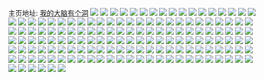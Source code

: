 主页地址: [我的大脑有个洞](https://weibo.com/u/6600217263) 
![](https://wx4.sinaimg.cn/mw2000/007cFQ19ly1h9ql2cnzd6j30u0140n6v.jpg) 
![](https://wx4.sinaimg.cn/mw2000/007cFQ19ly1h9ql2fadn9j30u00u0agx.jpg) 
![](https://wx4.sinaimg.cn/mw2000/007cFQ19ly1h9ql2fw8asj30u00u0dnc.jpg) 
![](https://wx4.sinaimg.cn/mw2000/007cFQ19ly1h9ql2ggatij30u0170gtn.jpg) 
![](https://wx4.sinaimg.cn/mw2000/007cFQ19ly1h9qku0mws4j31hc0u0dsa.jpg) 
![](https://wx4.sinaimg.cn/mw2000/007cFQ19ly1h9qku3l0y4j30u0140jzj.jpg) 
![](https://wx4.sinaimg.cn/mw2000/007cFQ19ly1h9qku41jf3j30u0140466.jpg) 
![](https://wx4.sinaimg.cn/mw2000/007cFQ19ly1h9qku9ghe4j30u0140the.jpg) 
![](https://wx4.sinaimg.cn/mw2000/007cFQ19ly1h9qku9ypobj31h30u0gt6.jpg) 
![](https://wx4.sinaimg.cn/mw2000/007cFQ19ly1h9qbaldwlxj31400u047y.jpg) 
![](https://wx4.sinaimg.cn/mw2000/007cFQ19ly1h9qban30d1j30u0140jyl.jpg) 
![](https://wx4.sinaimg.cn/mw2000/007cFQ19ly1h9qbannbwyj31400u0gsd.jpg) 
![](https://wx4.sinaimg.cn/mw2000/007cFQ19ly1h9jjhewypxj30u0140jyh.jpg) 
![](https://wx4.sinaimg.cn/mw2000/007cFQ19ly1h9igsnr1kzj31400u0aj5.jpg) 
![](https://wx4.sinaimg.cn/mw2000/007cFQ19ly1h97vftsvkhj32c02c0x6p.jpg) 
![](https://wx4.sinaimg.cn/mw2000/007cFQ19ly1h97vfuxkllj32c0340x6p.jpg) 
![](https://wx4.sinaimg.cn/mw2000/007cFQ19ly1h97vfwdl32j33402c0hdu.jpg) 
![](https://wx4.sinaimg.cn/mw2000/007cFQ19ly1h97vfxs0hoj33402c07wi.jpg) 
![](https://wx4.sinaimg.cn/mw2000/007cFQ19ly1h97vfzk2fzj33402c04qr.jpg) 
![](https://wx4.sinaimg.cn/mw2000/007cFQ19ly1h97vfsmcigj32c0340hdu.jpg) 
![](https://wx4.sinaimg.cn/mw2000/007cFQ19ly1h973l05xr6j32c0340hdu.jpg) 
![](https://wx4.sinaimg.cn/mw2000/007cFQ19ly1h948o2nucij32c0340npe.jpg) 
![](https://wx4.sinaimg.cn/mw2000/007cFQ19ly1h90dnszdcjj30th13gjxk.jpg) 
![](https://wx4.sinaimg.cn/mw2000/007cFQ19ly1h8xxldg0k9j32c02c04qq.jpg) 
![](https://wx4.sinaimg.cn/mw2000/007cFQ19ly1h8xxlfo2qdj33402c0kjm.jpg) 
![](https://wx4.sinaimg.cn/mw2000/007cFQ19ly1h8xxlkud9aj33402c0npf.jpg) 
![](https://wx4.sinaimg.cn/mw2000/007cFQ19ly1h8v6kp1jdwj33402c0hdx.jpg) 
![](https://wx4.sinaimg.cn/mw2000/007cFQ19ly1h8v6ksrxx5j32c0340kjm.jpg) 
![](https://wx4.sinaimg.cn/mw2000/007cFQ19ly1h8v6n6vq7sj33402c0kjo.jpg) 
![](https://wx4.sinaimg.cn/mw2000/007cFQ19ly1h8v6ku578bj32c0340npd.jpg) 
![](https://wx4.sinaimg.cn/mw2000/007cFQ19ly1h8v6kvbfjvj32c0340u0y.jpg) 
![](https://wx4.sinaimg.cn/mw2000/007cFQ19ly1h8v6kw4y19j31oo19i4qp.jpg) 
![](https://wx4.sinaimg.cn/mw2000/007cFQ19ly1h8v6kx4snej32c0340kjm.jpg) 
![](https://wx4.sinaimg.cn/mw2000/007cFQ19ly1h8v6kygfwkj32c0340kjm.jpg) 
![](https://wx4.sinaimg.cn/mw2000/007cFQ19ly1h8v6kztjnbj33402c0npe.jpg) 
![](https://wx4.sinaimg.cn/mw2000/007cFQ19ly1h8v6l21cufj32c03401kz.jpg) 
![](https://wx4.sinaimg.cn/mw2000/007cFQ19ly1h8v6l2escgj30u01gaq8h.jpg) 
![](https://wx4.sinaimg.cn/mw2000/007cFQ19ly1h8v6l5gt3cj32c0340kjm.jpg) 
![](https://wx4.sinaimg.cn/mw2000/007cFQ19ly1h8v6l742p8j32c0340b2b.jpg) 
![](https://wx4.sinaimg.cn/mw2000/007cFQ19ly1h8vl9efy82j32c0340npe.jpg) 
![](https://wx4.sinaimg.cn/mw2000/007cFQ19ly1h8luub83xtj30u00u0tgz.jpg) 
![](https://wx4.sinaimg.cn/mw2000/007cFQ19ly1h8lv1bga4xj30u00u0wk9.jpg) 
![](https://wx4.sinaimg.cn/mw2000/007cFQ19ly1h8luubj9avj30u00wqjt7.jpg) 
![](https://wx4.sinaimg.cn/mw2000/007cFQ19ly1h8lv1dy1jzj30u01400xr.jpg) 
![](https://wx4.sinaimg.cn/mw2000/007cFQ19ly1h8lv1eps8nj30u0140gwi.jpg) 
![](https://wx4.sinaimg.cn/mw2000/007cFQ19ly1h8ght347muj31400u0gwv.jpg) 
![](https://wx4.sinaimg.cn/mw2000/007cFQ19ly1h8f1wgkk1bj30v90s2787.jpg) 
![](https://wx4.sinaimg.cn/mw2000/007cFQ19ly1h8au61dsfhj30dw0dwt98.jpg) 
![](https://wx4.sinaimg.cn/mw2000/007cFQ19ly1h879g9mtb5j30dw0dwab4.jpg) 
![](https://wx4.sinaimg.cn/mw2000/007cFQ19ly1h879gza8qrj31400u0ahp.jpg) 
![](https://wx4.sinaimg.cn/mw2000/007cFQ19ly1h79vq9nsf8j33402c0u0x.jpg) 
![](https://wx4.sinaimg.cn/mw2000/007cFQ19ly1h79vqatq3wj30v91vongq.jpg) 
![](https://wx4.sinaimg.cn/mw2000/007cFQ19ly1h79vq8g9paj33402c0qv7.jpg) 
![](https://wx4.sinaimg.cn/mw2000/007cFQ19ly1h79vqbna3cj30v91voqgs.jpg) 
![](https://wx4.sinaimg.cn/mw2000/007cFQ19ly1h79vqby4xzj30v91vojy2.jpg) 
![](https://wx4.sinaimg.cn/mw2000/007cFQ19ly1h79vqdp7iqj32c03407wi.jpg) 
![](https://wx4.sinaimg.cn/mw2000/007cFQ19ly1h79vqeajbrj31ba0zgdj1.jpg) 
![](https://wx4.sinaimg.cn/mw2000/007cFQ19ly1h79vsethvhj30u01b77ap.jpg) 
![](https://wx4.sinaimg.cn/mw2000/007cFQ19ly1h79vri37ggj34mo334atn.jpg) 
![](https://wx4.sinaimg.cn/mw2000/007cFQ19ly1h77a2j0h1cj32c02c01ky.jpg) 
![](https://wx4.sinaimg.cn/mw2000/007cFQ19ly1h70k9jrkskj31400u0tdd.jpg) 
![](https://wx4.sinaimg.cn/mw2000/007cFQ19ly1h6upna6cbjj32c0340u0x.jpg) 
![](https://wx4.sinaimg.cn/mw2000/007cFQ19ly1h6upnbxwkzj30v91voqns.jpg) 
![](https://wx4.sinaimg.cn/mw2000/007cFQ19ly1h5utmtphq8j32c02c0b29.jpg) 
![](https://wx4.sinaimg.cn/mw2000/007cFQ19ly1h5fpff9uuoj30u00u0aeu.jpg) 
![](https://wx4.sinaimg.cn/mw2000/007cFQ19ly1h5fse1zepuj31400u0gt2.jpg) 
![](https://wx4.sinaimg.cn/mw2000/007cFQ19ly1h5fse2ulcrj30u0140dl3.jpg) 
![](https://wx4.sinaimg.cn/mw2000/007cFQ19ly1h45p6gdh8hj33402c0hdt.jpg) 
![](https://wx4.sinaimg.cn/mw2000/007cFQ19ly1gz7h7y61kfj33402c0npe.jpg) 
![](https://wx4.sinaimg.cn/mw2000/007cFQ19ly1gy60sradeqj30u0140gom.jpg) 
![](https://wx4.sinaimg.cn/mw2000/007cFQ19ly1gy60srrb3zj30u0140tca.jpg) 
![](https://wx4.sinaimg.cn/mw2000/007cFQ19ly1gy2yk7qljhj30uk4qku0x.jpg) 
![](https://wx4.sinaimg.cn/mw2000/007cFQ19ly1gxprguoei4j32c02c01ky.jpg) 
![](https://wx4.sinaimg.cn/mw2000/007cFQ19ly1gxo5zdqaixj30tu0tuqh6.jpg) 
![](https://wx4.sinaimg.cn/mw2000/007cFQ19ly1gxj65zfwn6j32c0340qv6.jpg) 
![](https://wx4.sinaimg.cn/mw2000/007cFQ19ly1gwqdbdctpvj30mi0u0wmg.jpg) 
![](https://wx4.sinaimg.cn/mw2000/007cFQ19ly1gtuhjl8bcxj32c0340u0x.jpg) 
![](https://wx4.sinaimg.cn/mw2000/007cFQ19ly1gtuhjmxruxj33403404qs.jpg) 
![](https://wx4.sinaimg.cn/mw2000/007cFQ19ly1gtuhjjamt8j32c0340x6r.jpg) 
![](https://wx4.sinaimg.cn/mw2000/007cFQ19ly1gtuhjo4tlaj32d3340kjm.jpg) 
![](https://wx4.sinaimg.cn/mw2000/007cFQ19ly1gt0moemuryj32c0340npd.jpg) 
![](https://wx4.sinaimg.cn/mw2000/007cFQ19ly1gpql05kjebj32x02x0qv6.jpg) 
![](https://wx4.sinaimg.cn/mw2000/007cFQ19ly1gpql2myyu1j32c03404qq.jpg) 
![](https://wx4.sinaimg.cn/mw2000/007cFQ19ly1gpql2o1sizj30v91vokjl.jpg) 
![](https://wx4.sinaimg.cn/mw2000/007cFQ19ly1gpql31fqb3j32c0340b2b.jpg) 
![](https://wx4.sinaimg.cn/mw2000/007cFQ19ly1gpql33l4mtj32c03407wj.jpg) 
![](https://wx4.sinaimg.cn/mw2000/007cFQ19ly1gpql3f0yp5j32c02c0e82.jpg) 
![](https://wx4.sinaimg.cn/mw2000/007cFQ19ly1gpjf8ynjm3j32c02c01kx.jpg) 
![](https://wx4.sinaimg.cn/mw2000/007cFQ19ly1gp6j51auaej33402c0qv5.jpg) 
![](https://wx4.sinaimg.cn/mw2000/007cFQ19ly1gp6j5iagtjj32bb332npe.jpg) 
![](https://wx4.sinaimg.cn/mw2000/007cFQ19ly1gp6j5mzs8zj31sc2dsu0x.jpg) 
![](https://wx4.sinaimg.cn/mw2000/007cFQ19ly1gp6j6negzkj32c0340qv6.jpg) 
![](https://wx4.sinaimg.cn/mw2000/007cFQ19ly1gp6j6yyqljj33402c0kjm.jpg) 
![](https://wx4.sinaimg.cn/mw2000/007cFQ19ly1gp6j7hhvqtj32c0340kjm.jpg) 
![](https://wx4.sinaimg.cn/mw2000/007cFQ19ly1gnwg67dmdrj33402c07wh.jpg) 
![](https://wx4.sinaimg.cn/mw2000/007cFQ19ly1gnpkeuz8azj32c0340npg.jpg) 
![](https://wx4.sinaimg.cn/mw2000/007cFQ19ly1gnk1sb5sghj32c03404qr.jpg) 
![](https://wx4.sinaimg.cn/mw2000/007cFQ19ly1gnd6tya43yj30mi0u01kx.jpg) 
![](https://wx4.sinaimg.cn/mw2000/007cFQ19ly1gnafdxwub4j32x02x01l5.jpg) 
![](https://wx4.sinaimg.cn/mw2000/007cFQ19ly1gnafdz73arj32rs2rse82.jpg) 
![](https://wx4.sinaimg.cn/mw2000/007cFQ19ly1gn8evj2apbj313u0tukjl.jpg) 
![](https://wx4.sinaimg.cn/mw2000/007cFQ19ly1gn4yrln1bxj30tu0tu7wh.jpg) 
![](https://wx4.sinaimg.cn/mw2000/007cFQ19ly1gmfic9hs67j305c05cjrq.jpg) 
![](https://wx4.sinaimg.cn/mw2000/007cFQ19ly1gmbq2wpyrxj32c0340b29.jpg) 
![](https://wx4.sinaimg.cn/mw2000/007cFQ19ly1gm5rhzlkjlj32c02c04qp.jpg) 
![](https://wx4.sinaimg.cn/mw2000/007cFQ19ly1gm5rhxujj9j32c03407wh.jpg) 
![](https://wx4.sinaimg.cn/mw2000/007cFQ19ly1gm5rj24qj4j33402c0e81.jpg) 
![](https://wx4.sinaimg.cn/mw2000/007cFQ19ly1gm1mdgr8d6j313u0tub29.jpg) 
![](https://wx4.sinaimg.cn/mw2000/007cFQ19gy1glpe5bxl8hj32c02c07wh.jpg) 
![](https://wx4.sinaimg.cn/mw2000/007cFQ19ly1glli3babexj32c02c0tye.jpg) 
![](https://wx4.sinaimg.cn/mw2000/007cFQ19gy1glf9q90bwvj30tu0tu4pd.jpg) 
![](https://wx4.sinaimg.cn/mw2000/007cFQ19gy1gkt3kr3agpj32c02c0kj1.jpg) 
![](https://wx4.sinaimg.cn/mw2000/007cFQ19ly1giox69s74pj30tz0mitsx.jpg) 
![](https://wx4.sinaimg.cn/mw2000/007cFQ19ly1gini4aw0ibj30mi0u0qld.jpg) 
![](https://wx4.sinaimg.cn/mw2000/007cFQ19ly1gini4dnf63j32c02c0nle.jpg) 
![](https://wx4.sinaimg.cn/mw2000/007cFQ19ly1gini4c5dcij32c02c01kx.jpg) 
![](https://wx4.sinaimg.cn/mw2000/007cFQ19ly1ghrvybqm1ij33402c0qv5.jpg) 
![](https://wx4.sinaimg.cn/mw2000/007cFQ19ly1gej26x27bhj31ew1ewk66.jpg) 
![](https://wx4.sinaimg.cn/mw2000/007cFQ19ly1gej275ak30j32c02c0ngh.jpg) 
![](https://wx4.sinaimg.cn/mw2000/007cFQ19ly1gej29b1sqxj30jb0iegvn.jpg) 
![](https://wx4.sinaimg.cn/mw2000/007cFQ19ly1gehx5n5z3mj30rs6clx6q.jpg) 
![](https://wx4.sinaimg.cn/mw2000/007cFQ19ly1gdgolgx3qtj33322bbhdt.jpg) 
![](https://wx4.sinaimg.cn/mw2000/007cFQ19ly1gdgolnon2lj32tc480hdz.jpg) 
![](https://wx4.sinaimg.cn/mw2000/007cFQ19ly1gdgolusndpj32tc480x6v.jpg) 
![](https://wx4.sinaimg.cn/mw2000/007cFQ19ly1gdgom5mbp5j32tc4801l5.jpg) 
![](https://wx4.sinaimg.cn/mw2000/007cFQ19ly1gdgomgz35sj34802tche0.jpg) 
![](https://wx4.sinaimg.cn/mw2000/007cFQ19ly1gdgomn84nfj34802tcu0z.jpg) 
![](https://wx4.sinaimg.cn/mw2000/007cFQ19ly1gdgoleqb88j33k22ge4qr.jpg) 
![](https://wx4.sinaimg.cn/mw2000/007cFQ19ly1gdgomsc247j34802tchdv.jpg) 
![](https://wx4.sinaimg.cn/mw2000/007cFQ19ly1gdgomt3bf6j30m80e0aax.jpg) 
![](https://wx4.sinaimg.cn/mw2000/007cFQ19gy1gcw26efiucj32c03407wh.jpg) 
![](https://wx4.sinaimg.cn/mw2000/007cFQ19gy1gcw26h6233j32c02c01ky.jpg) 
![](https://wx4.sinaimg.cn/mw2000/007cFQ19gy1gb0cgzpzinj32o72o74qp.jpg) 
![](https://wx4.sinaimg.cn/mw2000/007cFQ19gy1gayllj14b3j32o72o74qp.jpg) 
![](https://wx4.sinaimg.cn/mw2000/007cFQ19ly1gagq19ul98j30je0ektf9.jpg) 
![](https://wx4.sinaimg.cn/mw2000/007cFQ19gy1gagftd5jb5j32c0340u0y.jpg) 
![](https://wx4.sinaimg.cn/mw2000/007cFQ19ly1gaevvkxfbhj32c02c07wh.jpg) 
![](https://wx4.sinaimg.cn/mw2000/006IQ188ly1ga71onapd2j30ku112n5u.jpg) 
![](https://wx4.sinaimg.cn/mw2000/007cFQ19ly1g9bgip8jnnj33402c0b2b.jpg) 
![](https://wx4.sinaimg.cn/mw2000/007cFQ19gy1g8rxbdsdz5j33402c04qs.jpg) 
![](https://wx4.sinaimg.cn/mw2000/007cFQ19gy1g8rxb84prij33402c04qr.jpg) 
![](https://wx4.sinaimg.cn/mw2000/007cFQ19gy1g8rxbh0kdbj33402c01l0.jpg) 
![](https://wx4.sinaimg.cn/mw2000/007cFQ19gy1g8rxbjgujuj33402c04qs.jpg) 
![](https://wx4.sinaimg.cn/mw2000/007cFQ19ly1g6tl53boa7j32c02c01kz.jpg) 
![](https://wx4.sinaimg.cn/mw2000/007cFQ19ly1g5cif4tic5j30ku112tp0.jpg) 
![](https://wx4.sinaimg.cn/mw2000/007cFQ19ly1g5cia429rbj31pc0yi7wl.jpg) 
![](https://wx4.sinaimg.cn/mw2000/007cFQ19ly1fzht2p7lt7j30ku1e07qi.jpg) 
![](https://wx4.sinaimg.cn/mw2000/007cFQ19gy1ftvf1gude3j32c02c0b29.jpg) 
